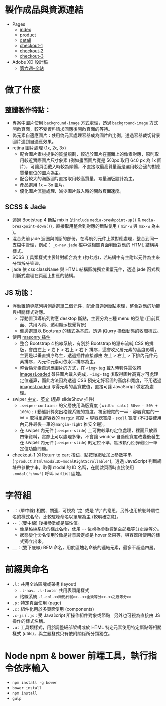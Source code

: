 # 製作成品與資源連結
- Pages
	- [index](https://gmwu185.github.io/layout-training-week-06-07-craftsman/index.html)
	- [product](https://gmwu185.github.io/layout-training-week-06-07-craftsman/product.html)
	- [detail](https://gmwu185.github.io/layout-training-week-06-07-craftsman/detail.html)
	- [checkout-1](https://gmwu185.github.io/layout-training-week-06-07-craftsman/checkout-1.html)
	- [checkout-2](https://gmwu185.github.io/layout-training-week-06-07-craftsman/checkout-2.html)
	- [checkout-3](https://gmwu185.github.io/layout-training-week-06-07-craftsman/checkout-3.html)
- Adobe XD 設計稿
	- [第六週-全站](https://xd.adobe.com/view/b251d34b-5ec0-4978-7793-0fd19c2eaad1-c460/grid)

# 做了什麼

## 整體製作特點：
- 專案中圖片使用 `background-image` 方式處理，透過 `background-image` 方式開啟頁面，較不受資料請求回應後開啟頁面的等待。
- 偽元素自適應圖片：使用偽元素處理容器成為圖片的比例，透過容器裁切背景圖片達到自適應效果。
- retina 圖片處理 (1x, 2x, 3x)
  - 配合圖片素材提供的質量規劃，較近於圖片在畫面上的像素對應，原則取用較近實際圖片尺寸象素 (例如畫面圖片寬是 500px 取用 640 px 為 1x 圖片)，可讓頁面戴入時較為順暢，不直接取最高質量而是選用較合適的對應質量單位的圖片為主。
  - 配合較大的滿版圖片直接取用較高質量，考量滿版設計為主。
  - 產品選用 1x ~ 3x 圖片。
  - 優化圖片流量處理，減少圖片戴入時的開啟頁面速度。


## SCSS & Jade
- 透過 Bootstrap 4 斷點 mixin (`@include` `media-breakpoint-up()` & `media-breakpoint-down()`)，直接取用整合到對應的斷點使用 ( `min-w` 與 `max-w` 為主 )。
- 混合先前 jade 迴圈與判斷的部份，在導航列元件上做對應處理，整合到同一支檔中管理，例如： `_c-nav.jade` 檔中做相關頁面判斷對應的 HTML 結構與樣式。
- SCSS 工具類樣式主要針對組合為主 (約七成)，若結構中有主附以元件為主來分類拆分管理。
- jade 依 css className 與 HTML 結構區塊獨立重覆元件，透過 jade 函式與判斷式處理在頁面上對應的結構。


## JS 功能：
- 浮動置頂導航列與側邊選單二個元件，配合自適適斷點處理，整合對應的功能與相關樣式對應。
  - 浮動置頂導航列對應 desktop 斷點，主要分為三種 menu 的型態 (目前頁面、共用內頁、透明顯示視覺背景)
  - 側邊選單以 Bootsrap 的樣式為基底，透過 jQuery 操做動態的收閤樣式。
- 使用 [masonry 插件](https://masonry.desandro.com/layout.html)
  - 整合 Bootstrap 4 格線系統，有別於 Bootstrap 的瀑布流純 CSS 的排版，會由左上 > 左下 > 右上 > 右下 排序，這會收父層元素的高度影響，主要是以垂直排序為主，透過插件直接都由 左上 > 右上 > 下排內元件元素排序，內元件元素可依水平排序為主。
  - 整合偽元素自適應圖片的方式，在 `<img>` tag 戴入時套件需依賴 [imagesLoaded](https://imagesloaded.desandro.com/) 確任圖片戴入完成，`<img>` tag 後取得圖片高寬才可處理定位運算，而此方法因為透過 CSS 預先定好容圖的高度和寬度，不用透過 [imagesLoaded](https://imagesloaded.desandro.com/) 取得元素的高寬數值，直接可讓 JavaScript 做定為處理。
- swiper [中文](https://www.swiper.com.cn/)、[英文](https://swiperjs.com/) (產品 slideShow 插件)
  - `.swiper-container` 的父層使用滿版寬度 ( `width: calc( 50vw - 50% + 100%);` ) 動態計算突出格線系統的寬度，視窗總寬的一半 - 容器寬度的一半 = 取得單邊容器的 `margin` 寬度 + 容器總寬度 - `scoll` 寬度 (不扣要使用 內元件最後一筆的 `margin-right` 推安全邊)。
  - 在 swiper 內元件 (`.swiper-slide`) 上可做較準的定位處理，裡面只放置四筆資料，實際上可以處理多筆，不會讓 window 自適應寬度改變後發生在 swiper 內元件 (`.swiper-slide`) 的定位不準，無法執行回彈最回一筆定位功能問題。
- [checkout-1](https://gmwu185.github.io/layout-training-week-06-07-craftsman/checkout-1.html) 的 Return to cart 按鈕，點按後網址加上參數字串 (`'product.html?modalID=modalRightScrollable'`)，透過 JavaScript 判斷網址帶參數字串，取得 modal 的 ID 名稱，在開啟頁面時直接使用 `.modal('show')` 呼叫 cartList 區塊。


# 字符組
* `-`：(單中線) 相關、關連，可視為 '之' 或是 '的' 的意思，另外也用於駝峰屬性名的樣式名命，比較駝峰命名以單層為主 (較明確之意)。
* `--`：(雙中線) 後接參數或是屬性值。
  * 像是格線系統的樣式名命，使用 `--` 後視為參數調整全部幾等分之幾等分。
  * 狀態變化命名使用於像是背景設定或是 hover 效果等，與容器所使用的樣式獨立出來。
* `__`：(雙下底線) BEM 命名，用於區塊名命後的連結元素，最多不超過四層。


# 前綴與命名
* `.l` : 共用全站區塊或架構 (layout)
  * `.l-nav`、`.l-footer` 共用表頭尾樣式
  * 格線系統 `.l-col-<<斷點代號>>--<<全幾等分>>-<<之幾等分>>`
* `.p` : 特定頁面使用 (page)
* `.c` : 組件化用於多頁面使用 (components)
* `.c-js` / `.js` : 受 JavaScript 所操作組件對象或節點，另外也可視為直接由 JS 操作的樣式名稱。
* `.u` : 工具類樣式，用於調整細部架構或於 HTML 特定元素使用特定斷點等相關樣式 (utils)，與主題樣式只有依附關係所分類獨立。


# Node npm & bower 前端工具，執行指令依序輸入
- `npm install -g bower`
- `bower install`
- `npm install`
- `gulp`

